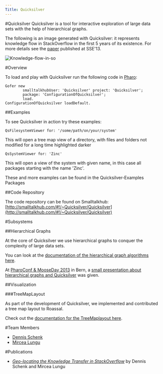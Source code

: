 ```yaml
---
Title: Quicksilver
---
```

#Quicksilver
Quicksilver is a tool for interactive exploration of large data sets with the help of hierarchical graphs. 

The following is an image generated with Quicksilver: it represents knowledge flow in StackOverflow in the first 5 years of its existence. For more details see the [paper](%base_url%/scgbib?query=Sche13a) published at SSE'13.

![Knowledge-flow-in-so](%assets_url%/files/8e/jwotis46cr3wak88t406nu5lnvssvb/image.jpg)

#Overview

To load and play with Quicksilver run the following code in [Pharo](http://www.pharo-project.org/):

```
Gofer new
        smalltalkhubUser: 'Quicksilver' project: 'Quicksilver';
        package: 'ConfigurationOfQuicksilver';
        load.
ConfigurationOfQuicksilver loadDefault.
```

##Examples

To see Quicksilver in action try these examples:

```
QsFilesystemViewer for: '/some/path/on/your/system'
```

This will open a tree map view of a directory, with files and folders not modified for a long time highlighted darker

```
QsSystemViewer for: 'Zinc'
```

This will open a view of the system with given name, in this case all packages starting with the name 'Zinc'.

These and more examples can be found in the Quicksilver-Examples Packages

##Code Repository

The code repository can be found on Smalltalkhub: [http://smalltalkhub.com/#!/~Quicksilver/Quicksilver](http://smalltalkhub.com/#!/~Quicksilver/Quicksilver)

#Subsystems

##Hierarchical Graphs

At the core of Quicksilver we use hierarchical graphs to conquer the complexity of large data sets.

You can look at the [documentation of the hierarchical graph algorithms here](%base_url%/research/quicksilver/HierarchicalGraph).

At [PharoConf  & MooseDay 2013](%base_url%/wiki/events/pharoconf-mooseday-2013) in Bern, a [small presentation about hierarchical graphs and Quicksilver](http://www.youtube.com/watch?v=pOxKVVoCH3A) was given.

##Visualization

###TreeMapLayout

As part of the development of Quicksilver, we implemented and contributed a tree map layout to Roassal.

Check out the [documentation for the TreeMaplayout here](%base_url%/research/quicksilver/TreeMapLayout).

#Team Members

-  [Dennis Schenk](%base_url%/wiki/alumni/dennisschenk)
-  [Mircea Lungu](%base_url%/staff/mircea)


#Publications

-  [*Geo-locating the Knowledge Transfer in StackOverflow*](%base_url%/archive/papers/Sche13a-GeolocatingStackOverflow.pdf) by Dennis Schenk and Mircea Lungu
